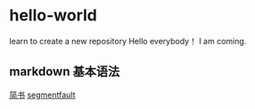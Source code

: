 # hello-world
learn to create a new repository
Hello everybody！
  I am coming.

## markdown 基本语法

[简书](https://www.jianshu.com/p/191d1e21f7ed)
[segmentfault](https://segmentfault.com/markdown)
